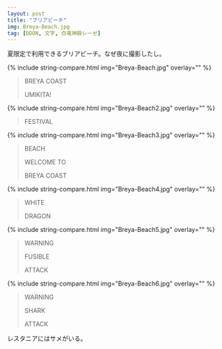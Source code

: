 ```yaml
---
layout: post
title: "ブリアビーチ"
img: Breya-Beach.jpg
tag: [DDON, 文字, 白竜神殿レーゼ]
---
```


夏限定で利用できるブリアビーチ。なぜ夜に撮影したし。

{% include string-compare.html img="Breya-Beach.jpg" overlay="" %}

> BREYA COAST
>
> UMIKITA!



{% include string-compare.html img="Breya-Beach2.jpg" overlay="" %}

> FESTIVAL



{% include string-compare.html img="Breya-Beach3.jpg" overlay="" %}

> BEACH
>
> WELCOME TO
>
> BREYA COAST



{% include string-compare.html img="Breya-Beach4.jpg" overlay="" %}

> WHITE
>
> DRAGON



{% include string-compare.html img="Breya-Beach5.jpg" overlay="" %}

> WARNING
>
> FUSIBLE
>
> ATTACK



{% include string-compare.html img="Breya-Beach6.jpg" overlay="" %}

> WARNING
>
> SHARK
>
> ATTACK

レスタニアにはサメがいる。

